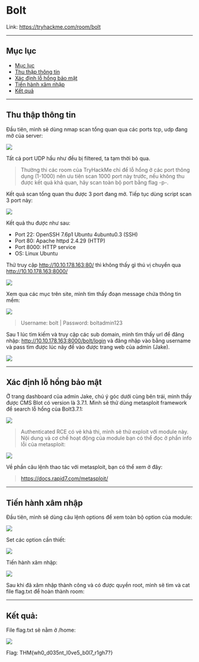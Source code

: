 # Bolt

Link: https://tryhackme.com/room/bolt

---
## Mục lục <a name="menu"> </a>

* [Mục lục](#menu) 
* [Thu thập thông tin](#infor)
* [Xác định lỗ hổng bảo mật](#vuln)
* [Tiến hành xâm nhập](#exploit)
* [Kết quả](#result)


---
## Thu thập thông tin <a name="infor"> </a>

Đầu tiên, mình sẽ dùng nmap scan tổng quan qua các ports tcp, udp đang mở của server:

![](https://i.imgur.com/HxIV6Br.png)

Tất cả port UDP hầu như đều bị filtered, ta tạm thời bỏ qua.

> Thường thi các room của TryHackMe chỉ để lỗ hổng ở các port thông dụng (1-1000) nên ưu tiên scan 1000 port này trước, nếu không thu được kết quả khả quan, hãy scan toàn bộ port bằng flag -p-.

Kết quả scan tổng quan thu được 3 port đang mở. Tiếp tục dùng script scan 3 port này:

![](https://i.imgur.com/iFXc9zs.png)

Kết quả thu được như sau:
* Port 22: OpenSSH 7.6p1 Ubuntu 4ubuntu0.3 (SSH)
* Port 80: Apache httpd 2.4.29 (HTTP)
* Port 8000: HTTP service
* OS: Linux Ubuntu

Thử truy cập http://10.10.178.163:80/ thì không thấy gì thú vị chuyển qua http://10.10.178.163:8000/ 

![](https://i.imgur.com/CmlwgBs.png)

Xem qua các mục trên site, mình tìm thấy đoạn message chứa thông tin mềm:

![](https://i.imgur.com/ftO1TeI.png)

> Username: bolt | Password: boltadmin123

Sau 1 lúc tìm kiếm và truy cập các sub domain, mình tìm thấy url để đăng nhập: http://10.10.178.163:8000/bolt/login và đăng nhập vào bằng username và pass tìm được lúc nãy để vào được trang web của admin (Jake).

![](https://i.imgur.com/AfZPEGz.png)

---
## Xác định lỗ hổng bảo mật <a name="vuln"> </a>

Ở trang dashboard của admin Jake, chú ý góc dưới cùng bên trái, mình thấy được CMS Blot có version là 3.7.1. Mình sẽ thử dùng metasploit framework để search lỗ hổng của Bolt3.7.1:

![](https://i.imgur.com/yfJwZT7.png)

> Authenticated RCE có vẻ khả thi, mình sẽ thử exploit với module này. Nội dung và cơ chế hoạt động của module bạn có thể đọc ở phần info lỗi của metasploit:

![](https://i.imgur.com/mY5R9qY.png)

Về phần câu lệnh thao tác với metasploit, bạn có thể xem ở đây: 
> https://docs.rapid7.com/metasploit/

---
## Tiến hành xâm nhập <a name="exploit"> </a>

Đầu tiên, mình sẽ dùng câu lệnh options để xem toàn bộ option của module:

![](https://i.imgur.com/3WShR7Y.png)

Set các option cần thiết:

![](https://i.imgur.com/yxFo8gC.png)

Tiến hành xâm nhập: 

![](https://i.imgur.com/Th8GvAn.png)

Sau khi đã xâm nhập thành công và có được quyền root, mình sẽ tìm và cat file flag.txt để hoàn thành room:

---
## Kết quả: <a name="result"> </a>

File flag.txt sẽ nằm ở /home:

![](https://i.imgur.com/Iy21JtY.png)

Flag: THM{wh0_d035nt_l0ve5_b0l7_r1gh7?}


